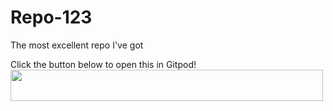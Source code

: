 # Repo-123
<p1>The most excellent repo I've got</p1>

<p1>Click the button below to open this in Gitpod!</p1>
<a href="https://gitpod.io/#https://github.com/miambino/Repo-123"><img src="https://avatars.githubusercontent.com/u/37021919?s=280&v=4"
style="width:500px;height:50px;" target="_blank" rel="noopener noreferrer"></a>
<!I really want to make this link open in a new tab, but It's not being cooperative!>